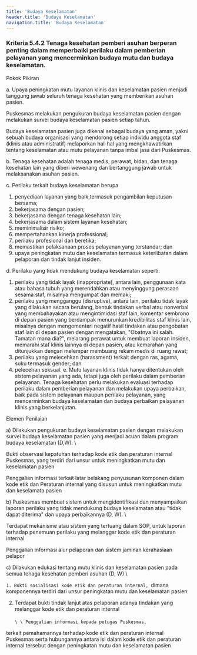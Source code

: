 ```yaml
---
title: 'Budaya Keselamatan'
header.title: 'Budaya Keselamatan'
navigation.title: 'Budaya Keselamatan'
---
```


### Kriteria 5.4.2 Tenaga kesehatan pemberi asuhan berperan penting dalam memperbaiki perilaku dalam pemberian pelayanan yang mencerminkan budaya mutu dan budaya keselamatan. 



Pokok Pikiran 

a. Upaya peningkatan mutu layanan klinis dan keselamatan pasien menjadi tanggung jawab seluruh tenaga kesehatan yang memberikan asuhan pasien. 

Puskesmas melakukan pengukuran budaya keselamatan pasien dengan melakukan survei budaya keselamatan pasien setiap tahun. 

Budaya keselamatan pasien juga dikenal sebagai budaya yang aman, yakni sebuah budaya organisasi yang mendorong setiap individu anggota staf (klinis atau administratif) melaporkan hal-hal yang mengkhawatirkan tentang keselamatan atau mutu pelayanan tanpa imbal jasa dari Puskesmas. 

b. Tenaga kesehatan adalah tenaga medis, perawat, bidan, dan tenaga kesehatan lain yang diberi wewenang dan bertanggung jawab  untuk melaksanakan asuhan pasien. 

c. Perilaku terkait budaya keselamatan berupa 
1) penyediaan layanan yang baik,termasuk pengambilan keputusan bersama; 
2) bekerjasama dengan pasien; 
3) bekerjasama dengan tenaga kesehatan lain; 
4) bekerjasama dalam sistem layanan kesehatan; 
5) meminimalisir risiko; 
6) mempertahankan kinerja professional; 
7) perilaku profesional dan beretika; 
8) memastikan pelaksanaan proses pelayanan yang terstandar; dan 
9) upaya peningkatan mutu dan keselamatan termasuk keterlibatan dalam pelaporan dan tindak lanjut insiden. 

d. Perilaku yang tidak mendukung budaya keselamatan seperti: 
1) perilaku yang tidak layak (inappropriate), antara lain, penggunaan kata atau bahasa tubuh yang merendahkan atau menyinggung  perasaan sesama staf, misalnya mengumpat dan memaki; 
2) perilaku yang mengganggu  (disruptive),  antara lain, perilaku tidak layak yang dilakukan secara berulang, bentuk tindakan verbal atau nonverbal yang  membahayakan  atau  mengintimidasi  staf lain, komentar sembrono di depan pasien yang berdampak menurunkan  kredibilitas  staf  klinis lain, misalnya dengan mengomentari negatif hasil tindakan atau  pengobatan  staf  lain  di  depan pasien dengan mengatakan, "Obatnya ini salah. Tamatan mana dia?", melarang perawat untuk membuat laporan insiden, memarahi staf klinis lainnya di depan pasien, atau kemarahan yang ditunjukkan dengan melempar membuang rekam medis di ruang rawat; 
3) perilaku yang melecehkan (harassment) terkait dengan ras, agama, suku termasuk gender; dan 
4) pelecehan seksual. 
e. Mutu   layanan klinis  tidak  hanya  ditentukan  oleh sistem pelayanan yang ada, tetapi juga oleh perilaku dalam pemberian pelayanan. Tenaga kesehatan perlu melakukan evaluasi   terhadap  perilaku dalam pemberian pelayanan dan melakukan upaya perbaikan, baik  pada sistem pelayanan maupun perilaku pelayanan, yang mencerminkan budaya keselamatan dan budaya  perbaikan pelayanan klinis  yang berkelanjutan. 

Elemen Penilaian 




 a) Dilakukan pengukuran budaya keselamatan pasien dengan melakukan survei budaya keselamatan pasien yang menjadi acuan dalam program budaya keselamatan (D,W).  \




Bukti observasi kepatuhan terhadap kode etik dan peraturan internal Puskesmas, yang terdiri dari unsur untuk meningkatkan mutu dan keselamatan pasien 
 
Penggalian informasi terkait latar belakang penyusunan komponen dalam kode etik dan Peraturan internal yang disusun untuk meningkatkan mutu dan keselamata pasien 
 




 b) Puskesmas membuat sistem untuk mengidentifikasi dan menyampaikan laporan perilaku yang tidak mendukung budaya keselamatan atau "tidak dapat diterima" dan upaya perbaikannya (D, W).  \




Terdapat mekanisme atau sistem yang tertuang dalam SOP, untuk laporan terhadap penemuan perilaku yang melanggar kode etik dan peraturan internal 
 
Penggalian informasi alur pelaporan dan sistem jaminan kerahasiaan pelapor 
 




 c) Dilakukan edukasi tentang mutu klinis dan keselamatan pasien pada semua tenaga kesehatan pemberi asuhan (D, W) \


`1. Bukti sosialisasi kode etik dan peraturan internal, `dimana komponennya terdiri dari unsur peningkatan mutu dan keselamatan pasien 

2. Terdapat bukti tindak lanjut atas pelaporan adanya tindakan yang melanggar kode etik dan peraturan internal  \
  \
` \
  \
Penggalian informasi kepada petugas Puskesmas, `



terkait pemahamannya terhadap kode etik dan peraturan internal Puskesmas serta hubungannya antara isi dalam kode etik dan peraturan internal tersebut dengan peningkatan mutu dan keselamatan pasien 





